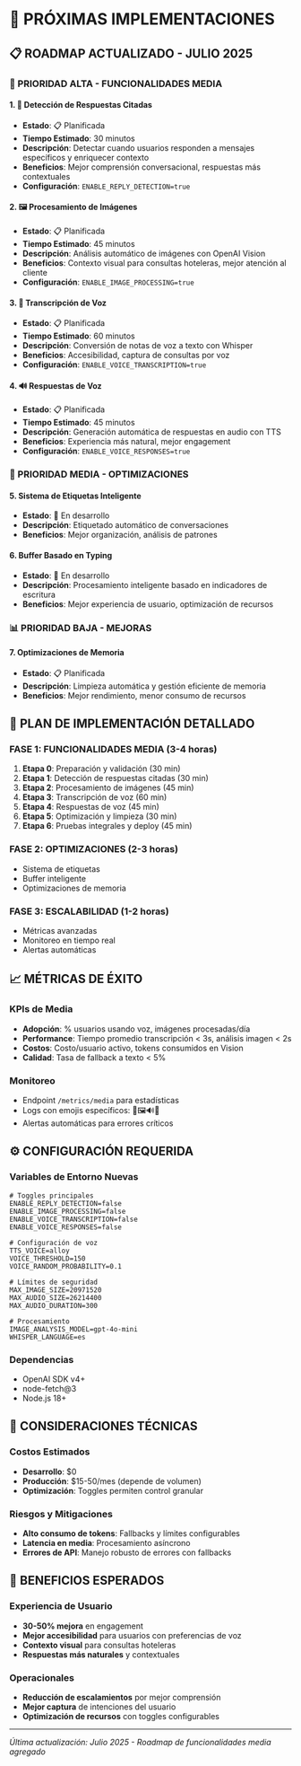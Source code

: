 # 🎯 PRÓXIMAS IMPLEMENTACIONES

## 📋 ROADMAP ACTUALIZADO - JULIO 2025

### 🚀 PRIORIDAD ALTA - FUNCIONALIDADES MEDIA

#### 1. 📱 Detección de Respuestas Citadas
- **Estado**: 📋 Planificada
- **Tiempo Estimado**: 30 minutos
- **Descripción**: Detectar cuando usuarios responden a mensajes específicos y enriquecer contexto
- **Beneficios**: Mejor comprensión conversacional, respuestas más contextuales
- **Configuración**: `ENABLE_REPLY_DETECTION=true`

#### 2. 🖼️ Procesamiento de Imágenes
- **Estado**: 📋 Planificada
- **Tiempo Estimado**: 45 minutos
- **Descripción**: Análisis automático de imágenes con OpenAI Vision
- **Beneficios**: Contexto visual para consultas hoteleras, mejor atención al cliente
- **Configuración**: `ENABLE_IMAGE_PROCESSING=true`

#### 3. 🎤 Transcripción de Voz
- **Estado**: 📋 Planificada
- **Tiempo Estimado**: 60 minutos
- **Descripción**: Conversión de notas de voz a texto con Whisper
- **Beneficios**: Accesibilidad, captura de consultas por voz
- **Configuración**: `ENABLE_VOICE_TRANSCRIPTION=true`

#### 4. 🔊 Respuestas de Voz
- **Estado**: 📋 Planificada
- **Tiempo Estimado**: 45 minutos
- **Descripción**: Generación automática de respuestas en audio con TTS
- **Beneficios**: Experiencia más natural, mejor engagement
- **Configuración**: `ENABLE_VOICE_RESPONSES=true`

### 🔧 PRIORIDAD MEDIA - OPTIMIZACIONES

#### 5. Sistema de Etiquetas Inteligente
- **Estado**: 🔄 En desarrollo
- **Descripción**: Etiquetado automático de conversaciones
- **Beneficios**: Mejor organización, análisis de patrones

#### 6. Buffer Basado en Typing
- **Estado**: 🔄 En desarrollo
- **Descripción**: Procesamiento inteligente basado en indicadores de escritura
- **Beneficios**: Mejor experiencia de usuario, optimización de recursos

### 📊 PRIORIDAD BAJA - MEJORAS

#### 7. Optimizaciones de Memoria
- **Estado**: 📋 Planificada
- **Descripción**: Limpieza automática y gestión eficiente de memoria
- **Beneficios**: Mejor rendimiento, menor consumo de recursos

## 🎯 PLAN DE IMPLEMENTACIÓN DETALLADO

### FASE 1: FUNCIONALIDADES MEDIA (3-4 horas)
1. **Etapa 0**: Preparación y validación (30 min)
2. **Etapa 1**: Detección de respuestas citadas (30 min)
3. **Etapa 2**: Procesamiento de imágenes (45 min)
4. **Etapa 3**: Transcripción de voz (60 min)
5. **Etapa 4**: Respuestas de voz (45 min)
6. **Etapa 5**: Optimización y limpieza (30 min)
7. **Etapa 6**: Pruebas integrales y deploy (45 min)

### FASE 2: OPTIMIZACIONES (2-3 horas)
- Sistema de etiquetas
- Buffer inteligente
- Optimizaciones de memoria

### FASE 3: ESCALABILIDAD (1-2 horas)
- Métricas avanzadas
- Monitoreo en tiempo real
- Alertas automáticas

## 📈 MÉTRICAS DE ÉXITO

### KPIs de Media
- **Adopción**: % usuarios usando voz, imágenes procesadas/día
- **Performance**: Tiempo promedio transcripción < 3s, análisis imagen < 2s
- **Costos**: Costo/usuario activo, tokens consumidos en Vision
- **Calidad**: Tasa de fallback a texto < 5%

### Monitoreo
- Endpoint `/metrics/media` para estadísticas
- Logs con emojis específicos: 🎤🖼️🔊📱
- Alertas automáticas para errores críticos

## ⚙️ CONFIGURACIÓN REQUERIDA

### Variables de Entorno Nuevas
```env
# Toggles principales
ENABLE_REPLY_DETECTION=false
ENABLE_IMAGE_PROCESSING=false
ENABLE_VOICE_TRANSCRIPTION=false
ENABLE_VOICE_RESPONSES=false

# Configuración de voz
TTS_VOICE=alloy
VOICE_THRESHOLD=150
VOICE_RANDOM_PROBABILITY=0.1

# Límites de seguridad
MAX_IMAGE_SIZE=20971520
MAX_AUDIO_SIZE=26214400
MAX_AUDIO_DURATION=300

# Procesamiento
IMAGE_ANALYSIS_MODEL=gpt-4o-mini
WHISPER_LANGUAGE=es
```

### Dependencias
- OpenAI SDK v4+
- node-fetch@3
- Node.js 18+

## 🚨 CONSIDERACIONES TÉCNICAS

### Costos Estimados
- **Desarrollo**: $0
- **Producción**: $15-50/mes (depende de volumen)
- **Optimización**: Toggles permiten control granular

### Riesgos y Mitigaciones
- **Alto consumo de tokens**: Fallbacks y límites configurables
- **Latencia en media**: Procesamiento asíncrono
- **Errores de API**: Manejo robusto de errores con fallbacks

## 🎉 BENEFICIOS ESPERADOS

### Experiencia de Usuario
- **30-50% mejora** en engagement
- **Mejor accesibilidad** para usuarios con preferencias de voz
- **Contexto visual** para consultas hoteleras
- **Respuestas más naturales** y contextuales

### Operacionales
- **Reducción de escalamientos** por mejor comprensión
- **Mejor captura** de intenciones del usuario
- **Optimización de recursos** con toggles configurables

---

*Última actualización: Julio 2025 - Roadmap de funcionalidades media agregado* 